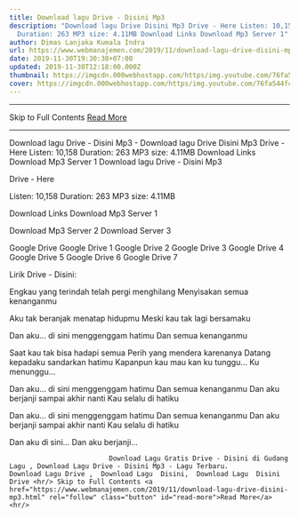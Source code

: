 ```yaml
---
title: Download lagu Drive - Disini Mp3
description: "Download lagu Drive Disini Mp3 Drive - Here Listen: 10,158
  Duration: 263 MP3 size: 4.11MB Download Links Download Mp3 Server 1"
author: Dimas Lanjaka Kumala Indra
url: https://www.webmanajemen.com/2019/11/download-lagu-drive-disini-mp3.html
date: 2019-11-30T19:30:38+07:00
updated: 2019-11-30T12:18:00.000Z
thumbnail: https://imgcdn.000webhostapp.com/https/img.youtube.com/76fa544fce8139d8e10ea945b8be7cb8.jpeg
cover: https://imgcdn.000webhostapp.com/https/img.youtube.com/76fa544fce8139d8e10ea945b8be7cb8.jpeg
---
```


<hr/> Skip to Full Contents <a href="https://www.webmanajemen.com/2019/11/download-lagu-drive-disini-mp3.html" rel="follow" class="button" id="read-more">Read More</a> <hr/> Download lagu Drive - Disini Mp3 - Download lagu Drive Disini Mp3 Drive - Here Listen: 10,158 Duration: 263 MP3 size: 4.11MB Download Links Download Mp3 Server 1 Download lagu Drive - Disini Mp3

  Drive - Here 

  Listen: 10,158 
  Duration: 263 
  MP3 size: 4.11MB 

  Download Links 
  Download Mp3 Server 1 

  Download Mp3 Server 2 
  Download Server 3 


  Google Drive   Google Drive 1 
  Google Drive 2 
  Google Drive 3 
  Google Drive 4 
  Google Drive 5 
  Google Drive 6 
  Google Drive 7 


                             
Lirik Drive - Disini:
                             
Engkau yang terindah telah pergi menghilang
  Menyisakan semua kenanganmu
  
  Aku tak beranjak menatap hidupmu
  Meski kau tak lagi bersamaku
  
  Dan aku... di sini menggenggam hatimu
  Dan semua kenanganmu
  
  Saat kau tak bisa hadapi semua
  Perih yang mendera karenanya
  Datang kepadaku sandarkan hatimu
  Kapanpun kau mau kan ku tunggu...
  Ku menunggu...
  
  Dan aku... di sini menggenggam hatimu
  Dan semua kenanganmu
  Dan aku berjanji sampai akhir nanti
  Kau selalu di hatiku
  
  Dan aku... di sini menggenggam hatimu
  Dan semua kenanganmu
  Dan aku berjanji sampai akhir nanti
  Kau selalu di hatiku
  
  Dan aku di sini...
  Dan aku berjanji...                                 
                                 
                             Download Lagu Gratis Drive - Disini di Gudang Lagu , Download Lagu Drive - Disini Mp3 - Lagu Terbaru.                                                         Download Lagu Drive ,  Download Lagu  Disini,  Download Lagu  Disini Drive <hr/> Skip to Full Contents <a href="https://www.webmanajemen.com/2019/11/download-lagu-drive-disini-mp3.html" rel="follow" class="button" id="read-more">Read More</a> <hr/>